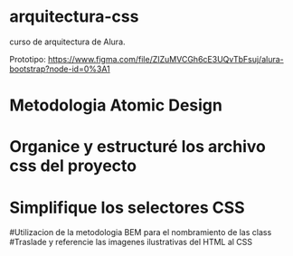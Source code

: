 # arquitectura-css
curso de arquitectura de Alura. 

Prototipo: https://www.figma.com/file/ZIZuMVCGh6cE3UQvTbFsuj/alura-bootstrap?node-id=0%3A1


# Metodologia Atomic Design
# Organice y estructuré los archivo css del proyecto
# Simplifique los selectores CSS
#Utilizacion de la metodologia BEM para el nombramiento de las class
#Traslade y referencie las imagenes ilustrativas del HTML al CSS



